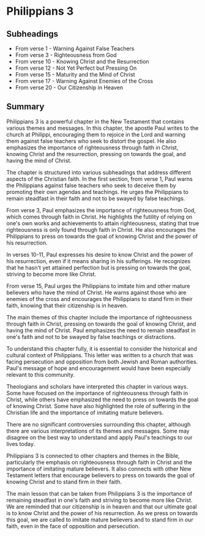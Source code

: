 # Philippians 3

## Subheadings

* From verse 1 - Warning Against False Teachers
* From verse 3 - Righteousness from God
* From verse 10 - Knowing Christ and the Resurrection
* From verse 12 - Not Yet Perfect but Pressing On
* From verse 15 - Maturity and the Mind of Christ
* From verse 17 - Warning Against Enemies of the Cross
* From verse 20 - Our Citizenship in Heaven

## Summary

Philippians 3 is a powerful chapter in the New Testament that contains various themes and messages. In this chapter, the apostle Paul writes to the church at Philippi, encouraging them to rejoice in the Lord and warning them against false teachers who seek to distort the gospel. He also emphasizes the importance of righteousness through faith in Christ, knowing Christ and the resurrection, pressing on towards the goal, and having the mind of Christ.

The chapter is structured into various subheadings that address different aspects of the Christian faith. In the first section, from verse 1, Paul warns the Philippians against false teachers who seek to deceive them by promoting their own agendas and teachings. He urges the Philippians to remain steadfast in their faith and not to be swayed by false teachings.

From verse 3, Paul emphasizes the importance of righteousness from God, which comes through faith in Christ. He highlights the futility of relying on one's own works and achievements to attain righteousness, stating that true righteousness is only found through faith in Christ. He also encourages the Philippians to press on towards the goal of knowing Christ and the power of his resurrection.

In verses 10-11, Paul expresses his desire to know Christ and the power of his resurrection, even if it means sharing in his sufferings. He recognizes that he hasn't yet attained perfection but is pressing on towards the goal, striving to become more like Christ.

From verse 15, Paul urges the Philippians to imitate him and other mature believers who have the mind of Christ. He warns against those who are enemies of the cross and encourages the Philippians to stand firm in their faith, knowing that their citizenship is in heaven.

The main themes of this chapter include the importance of righteousness through faith in Christ, pressing on towards the goal of knowing Christ, and having the mind of Christ. Paul emphasizes the need to remain steadfast in one's faith and not to be swayed by false teachings or distractions.

To understand this chapter fully, it is essential to consider the historical and cultural context of Philippians. This letter was written to a church that was facing persecution and opposition from both Jewish and Roman authorities. Paul's message of hope and encouragement would have been especially relevant to this community.

Theologians and scholars have interpreted this chapter in various ways. Some have focused on the importance of righteousness through faith in Christ, while others have emphasized the need to press on towards the goal of knowing Christ. Some have also highlighted the role of suffering in the Christian life and the importance of imitating mature believers.

There are no significant controversies surrounding this chapter, although there are various interpretations of its themes and messages. Some may disagree on the best way to understand and apply Paul's teachings to our lives today.

Philippians 3 is connected to other chapters and themes in the Bible, particularly the emphasis on righteousness through faith in Christ and the importance of imitating mature believers. It also connects with other New Testament letters that encourage believers to press on towards the goal of knowing Christ and to stand firm in their faith.

The main lesson that can be taken from Philippians 3 is the importance of remaining steadfast in one's faith and striving to become more like Christ. We are reminded that our citizenship is in heaven and that our ultimate goal is to know Christ and the power of his resurrection. As we press on towards this goal, we are called to imitate mature believers and to stand firm in our faith, even in the face of opposition and persecution.